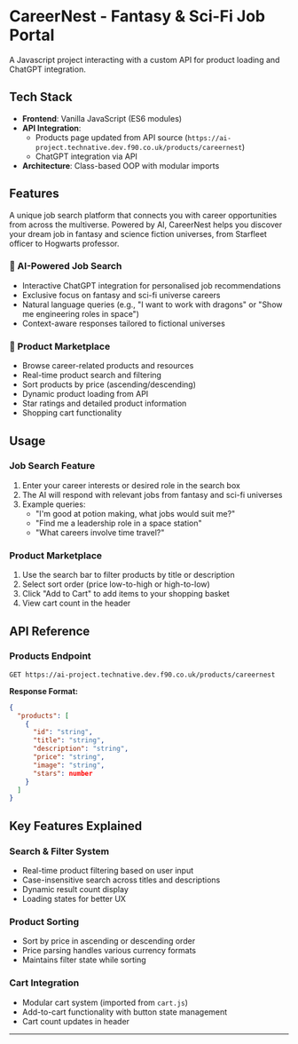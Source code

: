 # CareerNest - Fantasy & Sci-Fi Job Portal

A Javascript project interacting with a custom API for product loading and ChatGPT integration.

## Tech Stack

- **Frontend**: Vanilla JavaScript (ES6 modules)
- **API Integration**:
    - Products page updated from API source (`https://ai-project.technative.dev.f90.co.uk/products/careernest`)
    - ChatGPT integration via API
- **Architecture**: Class-based OOP with modular imports

## Features

A unique job search platform that connects you with career opportunities from across the multiverse. Powered by AI, CareerNest helps you discover your dream job in fantasy and science fiction universes, from Starfleet officer to Hogwarts professor.

### 🚀 AI-Powered Job Search

- Interactive ChatGPT integration for personalised job recommendations
- Exclusive focus on fantasy and sci-fi universe careers
- Natural language queries (e.g., "I want to work with dragons" or "Show me engineering roles in space")
- Context-aware responses tailored to fictional universes

### 🛒 Product Marketplace

- Browse career-related products and resources
- Real-time product search and filtering
- Sort products by price (ascending/descending)
- Dynamic product loading from API
- Star ratings and detailed product information
- Shopping cart functionality

## Usage

### Job Search Feature

1. Enter your career interests or desired role in the search box
2. The AI will respond with relevant jobs from fantasy and sci-fi universes
3. Example queries:
    - "I'm good at potion making, what jobs would suit me?"
    - "Find me a leadership role in a space station"
    - "What careers involve time travel?"

### Product Marketplace

1. Use the search bar to filter products by title or description
2. Select sort order (price low-to-high or high-to-low)
3. Click "Add to Cart" to add items to your shopping basket
4. View cart count in the header

## API Reference

### Products Endpoint

```
GET https://ai-project.technative.dev.f90.co.uk/products/careernest
```

**Response Format:**

```json
{
  "products": [
    {
      "id": "string",
      "title": "string",
      "description": "string",
      "price": "string",
      "image": "string",
      "stars": number
    }
  ]
}
```

## Key Features Explained

### Search & Filter System

- Real-time product filtering based on user input
- Case-insensitive search across titles and descriptions
- Dynamic result count display
- Loading states for better UX

### Product Sorting

- Sort by price in ascending or descending order
- Price parsing handles various currency formats
- Maintains filter state while sorting

### Cart Integration

- Modular cart system (imported from `cart.js`)
- Add-to-cart functionality with button state management
- Cart count updates in header

---
